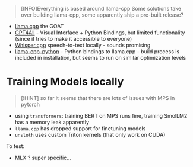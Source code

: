 >[INFO]Everything is based around llama-cpp
>Some solutions take over building llama-cpp, some apparently ship a pre-built release?


- [llama.cpp](https://github.com/ggerganov/llama.cpp) the GOAT
- [GPT4All](https://github.com/nomic-ai/gpt4all) - Visual Interface + Python Bindings, but limited functionality (since it tries to make it accessible to everyone)
- [Whisper.cpp](https://github.com/ggerganov/whisper.cpp) speech-to-text locally - sounds promising
- [llama-cpp-python](https://llama-cpp-python.readthedocs.io/en/stable/) - Python bindings to llama.cpp - build process is included in installation, but seems to run on similar optimization levels


# Training Models locally

> [!HINT]
> so far it seems that there are lots of issues with MPS in pytorch

- using `transformers`: training BERT on MPS runs fine, training SmolLM2 has a memory leak apparently
- `llama.cpp` has dropped support for finetuning models
- `unsloth` uses custom Triton kernels (that only work on CUDA)

To test:
- MLX ? super specific...